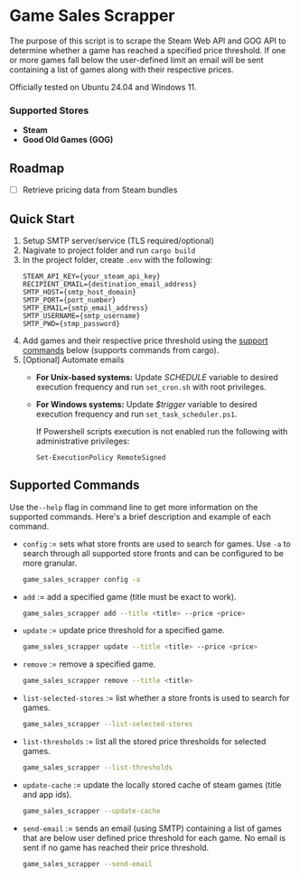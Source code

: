 # Game Sales Scrapper
The purpose of this script is to scrape the Steam Web API and GOG API to determine whether a game has reached a specified price threshold. If one or more games fall below the user-defined limit an email will be sent containing a list of games along with their respective prices. 

Officially tested on Ubuntu 24.04 and Windows 11.

### Supported Stores
- **Steam**
- **Good Old Games (GOG)**

## Roadmap
- [ ] Retrieve pricing data from Steam bundles

## Quick Start
1. Setup SMTP server/service (TLS required/optional)
2. Nagivate to project folder and run `cargo build`
3. In the project folder, create `.env` with the following:
    ```
    STEAM_API_KEY={your_steam_api_key}
    RECIPIENT_EMAIL={destination_email_address}
    SMTP_HOST={smtp_host_domain}
    SMTP_PORT={port_number}
    SMTP_EMAIL={smtp_email_address}
    SMTP_USERNAME={smtp_username}
    SMTP_PWD={stmp_password}
    ```
4. Add games and their respective price threshold using the [support commands](#supported-commands) below (supports commands from cargo).
5. [Optional] Automate emails
    - **For Unix-based systems:** Update *SCHEDULE* variable to desired execution frequency and run `set_cron.sh` with root privileges.
    - **For Windows systems:** Update *$trigger* variable to desired execution frequency and run `set_task_scheduler.ps1`. 
    
        If Powershell scripts execution is not enabled run the following with administrative privileges: 
        ```
        Set-ExecutionPolicy RemoteSigned
        ```

## Supported Commands
Use the`--help` flag in command line to get more information on the supported commands. Here's a brief description and example of each command.
- `config` := sets what store fronts are used to search for games. Use `-a` to search through all supported store fronts and can be configured to be more granular. 
    ```bash 
    game_sales_scrapper config -a
    ```
- `add` := add a specified game (title must be exact to work).
    ```bash 
    game_sales_scrapper add --title <title> --price <price>
    ```
- `update` := update price threshold for a specified game.
    ```bash 
    game_sales_scrapper update --title <title> --price <price>
    ```
- `remove` := remove a specified game.
    ```bash 
    game_sales_scrapper remove --title <title>
    ```
- `list-selected-stores` := list whether a store fronts is used to search for games.
    ```bash 
    game_sales_scrapper --list-selected-stores
    ```
- `list-thresholds` := list all the stored price thresholds for selected games.
    ```bash 
    game_sales_scrapper --list-thresholds
    ```
- `update-cache` := update the locally stored cache of steam games (title and app ids).
    ```bash 
    game_sales_scrapper --update-cache
    ```
- `send-email` := sends an email (using SMTP) containing a list of games that are below user defined price threshold for each game. No email is sent if no game has reached their price threshold.
    ```bash 
    game_sales_scrapper --send-email
    ```